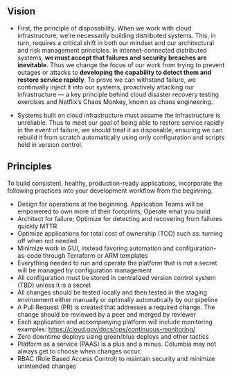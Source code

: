 ## Vision 

* First, the principle of disposability. When we work with cloud infrastructure, we’re necessarily building distributed systems. This, in turn, requires a critical shift in both our mindset and our architectural and risk management principles. In internet-connected distributed systems, **we must accept that failures and security breaches are inevitable**.  Thus we change the focus of our work from trying to prevent outages or attacks to **developing the capability to detect them and restore service rapidly**. To prove we can withstand failure, we continually inject it into our systems, proactively attacking our infrastructure — a key principle behind cloud disaster recovery testing exercises and Netflix’s Chaos Monkey, known as chaos engineering.  
 
* Systems built on cloud infrastructure must assume the infrastructure is unreliable. Thus to meet our goal of being able to restore service rapidly in the event of failure, we should treat it as disposable, ensuring we can rebuild it from scratch automatically using only configuration and scripts held in version control.  

## Principles
To build consistent, healthy, production-ready applications, incorporate the following practices into your development workflow from the beginning. 

* Design for operations at the beginning.  Application Teams will be empowered to own more of their footprints; Operate what you build 
* Architect for failure; Optimize for detecting and recovering from failures quickly MTTR 
* Optimize applications for total cost of ownership (TCO) such as: turning off when not needed 
* Minimize work in GUI, instead favoring automation and configuration-as-code through Terraform or ARM templates 
* Everything needed to run and operate the platform that is not a secret will be managed by configuration management 
* All configuration must be stored in centralized version control system (TBD) unless it is a secret 
* All changes should be tested locally and then tested in the staging environment either manually or optimally automatically by our pipeline  
* A Pull Request (PR) is created that addresses a required change.  The change should be reviewed by a peer and merged by reviewer 
* Each application and accompanying platform will include monitoring examples: https://cloud.gov/docs/ops/continuous-monitoring/ 
* Zero downtime deploys using green/blue deploys and other tactics 
* Platform as a service (PAAS) is a plus and a minus.  Columbia may not always get to choose when changes occur.   
* RBAC (Role Based Access Control) to maintain security and minimize unintended changes